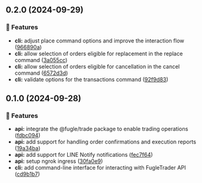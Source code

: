 ## 0.2.0 (2024-09-29)


### 🚀 Features

- **cli:** adjust place command options and improve the interaction flow ([966890a](https://github.com/chunkai1312/fugletrader/commit/966890a))
- **cli:** allow selection of orders eligible for replacement in the replace command ([3a055cc](https://github.com/chunkai1312/fugletrader/commit/3a055cc))
- **cli:** allow selection of orders eligible for cancellation in the cancel command ([6572d3d](https://github.com/chunkai1312/fugletrader/commit/6572d3d))
- **cli:** validate options for the transactions command ([92f9d83](https://github.com/chunkai1312/fugletrader/commit/92f9d83))

## 0.1.0 (2024-09-28)


### 🚀 Features

- **api:** integrate the @fugle/trade package to enable trading operations ([fdbc094](https://github.com/chunkai1312/fugletrader/commit/fdbc094))
- **api:** add support for handling order confirmations and execution reports ([19a34ba](https://github.com/chunkai1312/fugletrader/commit/19a34ba))
- **api:** add support for LINE Notify notifications ([fec7f64](https://github.com/chunkai1312/fugletrader/commit/fec7f64))
- **api:** setup ngrok ingress ([30fa0e9](https://github.com/chunkai1312/fugletrader/commit/30fa0e9))
- **cli:** add command-line interface for interacting with FugleTrader API ([cd9b1b7](https://github.com/chunkai1312/fugletrader/commit/cd9b1b7))